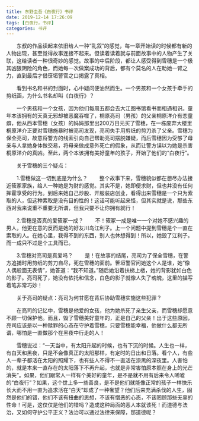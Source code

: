 ```yaml
---
title: 东野圭吾《白夜行》书评
date: 2019-12-14 17:26:09
tags: [白夜行，书评]
categories: 书评
---
```


&emsp;&emsp;东叔的作品读起来依旧给人一种“乱叙”的感觉，每一章开始读的时候都有新的人物出现，甚至觉得故事连接不起来。但读着读着就与前面故事中的人物产生了关联，这给读者一种很奇妙的感觉。故事的中后阶段，都让人感受得到雪穗是一个极其凶狠阴险的角色，而她每一次做案成功的背后，都有个莫名的人在助她一臂之力，直到最后才借笹垣警官之口揭露了真相。

&emsp;&emsp;看到书名和书的封面时，心中疑问便油然而生。一个男孩和一个女孩手牵手的剪纸画，为什么书名却叫《白夜行》？

&emsp;&emsp;一个男孩和一个女孩，因为他们每周五都会去大江图书馆看书而相遇相识。童年本该拥有的天真无邪却被恶魔吞噬了，桐原亮司（男孩）的父亲桐原洋介有恋童癖，他从西本雪穗（女孩）的妈妈那里出200万日元买了雪穗，在一栋废弃大楼里桐原洋介正要对雪穗施暴时被亮司发现，亮司失手用剪纸的剪刀杀了父亲。雪穗为保全亮司，故意将警方的线索引向自己帮助亮司摆脱嫌疑，而后雪穗因为受够了母亲与人拿她身体做交易，将母亲做成意外死亡的假象，从而让警方误以为她是杀害桐原洋介的真凶。至此，两个本该拥有美好童年的孩子，开始了他们的“白夜行”。

&emsp;&emsp;关于雪穗的三个疑点：

&emsp;&emsp;1.雪穗做这一切到底是为什么？
&emsp;&emsp;整个故事下来，雪穗貌似都在想尽办法接近筱冢家族，给人一种她是为财的感觉。其实不是，她即便求财，但也并没有任何挥霍享受的行为。到后来她自己炒股、开服装店创业，看得出来雪穗是一个只为索取的人，但这种索取是没有目的性的！这话可能听起来怪，但其实就是说，那些东西对我来说重不重要无所谓，但我只要不让你拥有就行！

&emsp;&emsp;2.雪穗是否真的爱筱冢一成？
&emsp;&emsp;不！筱冢一成是唯一一个对她不感兴趣的男人，他更在意的反而是她的好友川岛江利子。上一个问题中提到雪穗是个一直在索取的人。在她心里，我得不到的东西，别人也休想得到！所以，她毁了江利子。而一成只不过是个工具而已。

&emsp;&emsp;3.雪穗对亮司是真爱吗？
&emsp;&emsp;是！在故事的结尾，亮司为了保全雪穗，在警方追捕时用剪纸的剪刀自尽，死在雪穗的面前。笹垣警官问她这个人是谁，她“像人偶般面无表情”，她答道：“我不知道。”随后她沿着扶梯上楼，她的背影犹如白色的影子。亮司死了，她没有依托和信念，白色的影子就像人失了魂魄，这里的描写着笔非常巧妙！

&emsp;&emsp;关于亮司的疑点：亮司为何甘愿在背后协助雪穗实施这些犯罪？

​&emsp;&emsp;在亮司的记忆中，雪穗是他爱的女孩，他为她杀死了亲生父亲，而雪穗却愿意不顾一切保护他。而且，毁了雪穗美好童年的，正是自己的父亲！出于这些原因，亮司应该是以一种赎罪的心态在守护着雪穗，只要雪穗能幸福，他做什么都无所谓，哪怕是一直做那个在黑夜中行走的人！

 &emsp;&emsp;雪穗说过：“一天当中，有太阳升起的时候，也有下沉的时候。人生也一样，有白天和黑夜，只是不会像真正的太阳那样，有定时的日出和日落。看个人，有些人一辈子都活在太阳的照耀下，也有些人不得不一直活在漆黑的深夜里。人害怕的，就是本来一直存在的太阳落下不再升起，也就是非常害怕原本照在身上的光芒消失”。如果，他们跟常人一样有个美好的童年，是不是就不用有后来令人唏嘘的“白夜行”？如果，这个世上多一些善良，是不是他们就能像正常的孩子一样快乐长大而不用一直为追求活在“白天”却成了一种奢望？他们后来充满杀伐的人生，固然是他们的错，他们不该有扭曲的思想，不该有憎恶的心态，不该罔顾那些无辜的性命！可是，这仅仅是他们的错吗？造成这种局面的恶人本就该死！而道德与法治，又如何守护公平正义？法治可以通过法律来保障，那道德呢？
